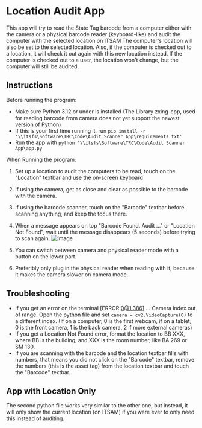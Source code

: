 # Location Audit App
This app will try to read the State Tag barcode from a computer either with the camera or a physical barcode reader (keyboard-like) and audit the computer with the selected location on ITSAM
The computer's location will also be set to the selected location. Also, if the computer is checked out to a location, it will check it out again with this new location instead.
If the computer is checked out to a user, the location won't change, but the computer will still be audited.

## Instructions
Before running the program:
- Make sure Python 3.12 or under is installed (The Library zxing-cpp, used for reading barcode from camera does not yet support the newest version of Python)
- If this is your first time running it, run `pip install -r '\\itsfs\Software\TRC\Code\Audit Scanner App\requirements.txt'`
- Run the app with `python '\\itsfs\Software\TRC\Code\Audit Scanner App\app.py`

When Running the program:
1. Set up a location to audit the computers to be read, touch on the "Location" textbar and use the on-screen keyboard
2. If using the camera, get as close and clear as possible to the barcode with the camera.
3. If using the barcode scanner, touch on the "Barcode" textbar before scanning anything, and keep the focus there.
4. When a message appears on top "Barcode Found. Audit ..." or "Location Not Found", wait until the message disappears (5 seconds) before trying to scan again.
   ![image](https://github.com/user-attachments/assets/cd063250-69df-4b1c-9972-b009363ec4d6)

6. You can switch between camera and physical reader mode with a button on the lower part.
7. Preferibly only plug in the physical reader when reading with it, because it makes the camera slower on camera mode.

## Troubleshooting
- If you get an error on the terminal [ERROR:0@1.386] ... Camera index out of range. Open the python file and set `camera = cv2.VideoCapture(0)` to a different index. (If on a computer, 0 is the first webcam, if on a tablet, 0 is the front camera, 1 is the back camera, 2 if more external cameras)
- If you get a Location Not Found error, format the location to BB XXX, where BB is the building, and XXX is the room number, like BA 269 or SM 130.
- If you are scanning with the barcode and the location textbar fills with numbers, that means you did not click on the "Barcode" textbar, remove the numbers (this is the asset tag) from the location textbar and touch the "Barcode" textbar.

## App with Location Only
The second python file works very similar to the other one, but instead, it will only show the current location (on ITSAM) if you were ever to only need this instead of auditing.
